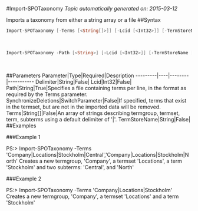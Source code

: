 #Import-SPOTaxonomy
*Topic automatically generated on: 2015-03-12*

Imports a taxonomy from either a string array or a file
##Syntax
```powershell
Import-SPOTaxonomy [-Terms [<String[]>]] [-Lcid [<Int32>]] [-TermStoreName [<String>]] [-Delimiter [<String>]] [-SynchronizeDeletions [<SwitchParameter>]]
```
&nbsp;

```powershell
Import-SPOTaxonomy -Path [<String>] [-Lcid [<Int32>]] [-TermStoreName [<String>]] [-Delimiter [<String>]] [-SynchronizeDeletions [<SwitchParameter>]]
```
&nbsp;

##Parameters
Parameter|Type|Required|Description
---------|----|--------|-----------
Delimiter|String|False|
Lcid|Int32|False|
Path|String|True|Specifies a file containing terms per line, in the format as required by the Terms parameter.
SynchronizeDeletions|SwitchParameter|False|If specified, terms that exist in the termset, but are not in the imported data will be removed.
Terms|String[]|False|An array of strings describing termgroup, termset, term, subterms using a default delimiter of '|'.
TermStoreName|String|False|
##Examples

###Example 1
    
PS:> Import-SPOTaxonomy -Terms 'Company|Locations|Stockholm|Central','Company|Locations|Stockholm|North'
Creates a new termgroup, 'Company', a termset 'Locations', a term 'Stockholm' and two subterms: 'Central', and 'North'

###Example 2
    
PS:> Import-SPOTaxonomy -Terms 'Company|Locations|Stockholm'
Creates a new termgroup, 'Company', a termset 'Locations' and a term 'Stockholm'
